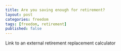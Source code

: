 ```yaml
---
title: Are you saving enough for retirement?
layout: post
categories: freedom
tags: [freedom, retirement]
published: false
---
```

Link to an external retirement replacement calculator
